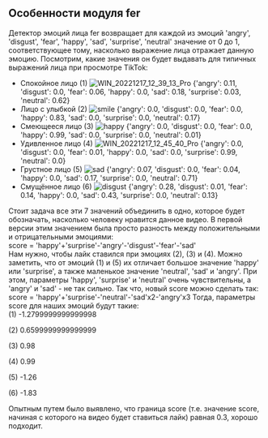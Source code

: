 ## Особенности модуля fer
Детектор эмоций лица fer возвращает для каждой из эмоций 'angry', 'disgust', 'fear', 'happy', 'sad', 'surprise', 'neutral' значение от 0 до 1, соответствующее тому, насколько выражение лица отражает данную эмоцию.
Посмотрим, какие значения он будет выдавать для типичных выражений лица при просмотре TikTok:  
- Спокойное лицо (1)
![WIN_20221217_12_39_13_Pro](https://user-images.githubusercontent.com/64738836/208235896-98092e5b-7f64-44f2-b1c6-c42173a30e84.jpg)
{'angry': 0.11, 'disgust': 0.0, 'fear': 0.06, 'happy': 0.0, 'sad': 0.18, 'surprise': 0.03, 'neutral': 0.62}
- Лицо с улыбкой (2)
![smile](https://user-images.githubusercontent.com/64738836/208235951-6feed6ee-a80b-42da-b301-b58e8033cae0.jpg)
{'angry': 0.0, 'disgust': 0.0, 'fear': 0.0, 'happy': 0.83, 'sad': 0.0, 'surprise': 0.0, 'neutral': 0.17}
- Смеющееся лицо (3)
![happy](https://user-images.githubusercontent.com/64738836/208236133-5e2b3bc2-f890-473b-9d6b-f4d0d9d365d4.jpg)
{'angry': 0.0, 'disgust': 0.0, 'fear': 0.0, 'happy': 0.99, 'sad': 0.0, 'surprise': 0.0, 'neutral': 0.01}
- Удивленное лицо (4)
![WIN_20221217_12_45_40_Pro](https://user-images.githubusercontent.com/64738836/208236001-feab1964-fe63-43ba-9c77-7a0959f1c528.jpg)
{'angry': 0.0, 'disgust': 0.0, 'fear': 0.01, 'happy': 0.0, 'sad': 0.0, 'surprise': 0.99, 'neutral': 0.0}
- Грустное лицо (5)
![sad](https://user-images.githubusercontent.com/64738836/208236083-ed81ccbf-c903-49fa-bb95-e4825350c48d.jpg)
{'angry': 0.07, 'disgust': 0.0, 'fear': 0.04, 'happy': 0.0, 'sad': 0.17, 'surprise': 0.0, 'neutral': 0.71}  
- Смущённое лицо (6)
![disgust](https://user-images.githubusercontent.com/64738836/208236424-53394d25-6bd9-4548-a3e5-398a78b43a17.jpg)
{'angry': 0.28, 'disgust': 0.01, 'fear': 0.14, 'happy': 0.0, 'sad': 0.43, 'surprise': 0.0, 'neutral': 0.13}
  
Стоит задача все эти 7 значений объединить в одно, которое будет обозначать, насколько человеку нравится данное видео. 
В первой версии этим значением была просто разность между положительными и отрицательными эмоциями:  
score = 'happy'+'surprise'-'angry'-'disgust'-'fear'-'sad'  
Нам нужно, чтобы лайк ставился при эмоциях (2), (3) и (4). Можно заметить, что от эмоций (1) и (5) их отличает большое значение 'happy' или 'surprise', а также маленькое значение 'neutral', 'sad' и 'angry'.
При этом, параметры 'happy', 'surprise' и 'neutral' очень чувствительны, а 'angry' и 'sad' - не так сильно.
Так что, новый score можно сделать так:  
score = 'happy'+'surprise'-'neutral'-'sad'x2-'angry'x3
Тогда, параметры score для наших эмоций будут такие:  
(1) -1.2799999999999998  

(2) 0.6599999999999999  

(3) 0.98  

(4) 0.99  

(5) -1.26  

(6) -1.83  

Опытным путем было выявлено, что граница score (т.е. значение score, начиная с которого на видео будет ставиться лайк) равная 0.3, хорошо подходит.


